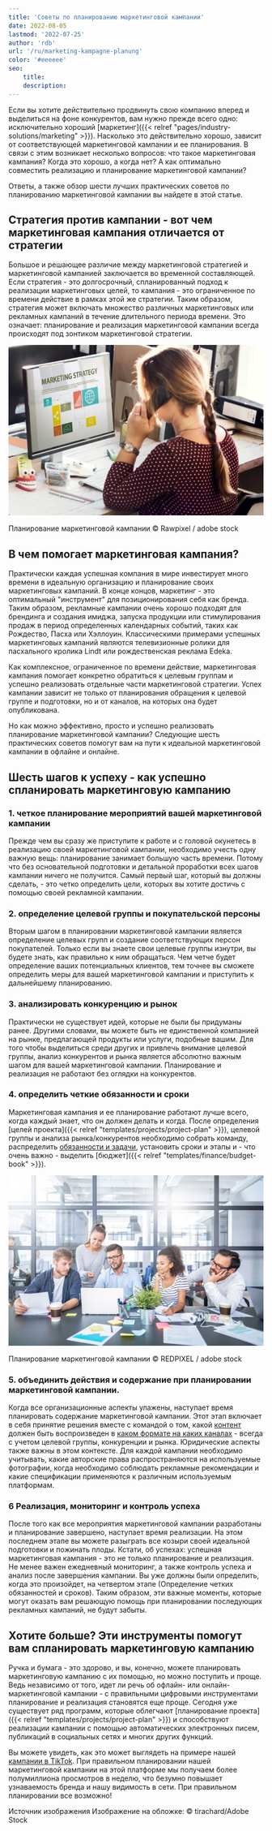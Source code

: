 ```yaml
---
title: 'Советы по планированию маркетинговой кампании'
date: 2022-08-05
lastmod: '2022-07-25'
author: 'rdb'
url: '/ru/marketing-kampagne-planung'
color: '#eeeeee'
seo:
    title:
    description:
---
```


Если вы хотите действительно продвинуть свою компанию вперед и выделиться на фоне конкурентов, вам нужно прежде всего одно: исключительно хороший [маркетинг]({{< relref "pages/industry-solutions/marketing" >}}). Насколько это действительно хорошо, зависит от соответствующей маркетинговой кампании и ее планирования. В связи с этим возникает несколько вопросов: что такое маркетинговая кампания? Когда это хорошо, а когда нет? А как оптимально совместить реализацию и планирование маркетинговой кампании?

Ответы, а также обзор шести лучших практических советов по планированию маркетинговой кампании вы найдете в этой статье.

## Стратегия против кампании - вот чем маркетинговая кампания отличается от стратегии

Большое и решающее различие между маркетинговой стратегией и маркетинговой кампанией заключается во временной составляющей. Если стратегия - это долгосрочный, спланированный подход к реализации маркетинговых целей, то кампания - это ограниченное по времени действие в рамках этой же стратегии. Таким образом, стратегия может включать множество различных маркетинговых или рекламных кампаний в течение длительного периода времени. Это означает: планирование и реализация маркетинговой кампании всегда происходят под зонтиком маркетинговой стратегии.

![Сотрудник берет на себя планирование маркетинговых кампаний.](Marketing-Kampagne-Planung_AdobeStock_101585925-711x474.jpg)

Планирование маркетинговой кампании © Rawpixel / adobe stock

## В чем помогает маркетинговая кампания?

Практически каждая успешная компания в мире инвестирует много времени в идеальную организацию и планирование своих маркетинговых кампаний. В конце концов, маркетинг - это оптимальный "инструмент" для позиционирования себя как бренда. Таким образом, рекламные кампании очень хорошо подходят для брендинга и создания имиджа, запуска продукции или стимулирования продаж в период определенных календарных событий, таких как Рождество, Пасха или Хэллоуин. Классическими примерами успешных маркетинговых кампаний являются телевизионные ролики для пасхального кролика Lindt или рождественская реклама Edeka.

Как комплексное, ограниченное по времени действие, маркетинговая кампания помогает конкретно обратиться к целевым группам и успешно реализовать отдельные части маркетинговой стратегии. Успех кампании зависит не только от планирования обращения к целевой группе и подготовки, но и от каналов, на которых она будет опубликована.

Но как можно эффективно, просто и успешно реализовать планирование маркетинговой кампании? Следующие шесть практических советов помогут вам на пути к идеальной маркетинговой кампании в офлайне и онлайне.

## Шесть шагов к успеху - как успешно спланировать маркетинговую кампанию

### 1\. четкое планирование мероприятий вашей маркетинговой кампании

Прежде чем вы сразу же приступите к работе и с головой окунетесь в реализацию своей маркетинговой кампании, необходимо учесть одну важную вещь: планирование занимает большую часть времени. Потому что без основательной подготовки и детальной проработки всех шагов кампании ничего не получится. Самый первый шаг, который вы должны сделать, - это четко определить цели, которых вы хотите достичь с помощью своей рекламной кампании.

### 2\. определение целевой группы и покупательской персоны

Вторым шагом в планировании маркетинговой кампании является определение целевых групп и создание соответствующих персон покупателей. Только если вы знаете свои целевые группы изнутри, вы будете знать, как правильно к ним обращаться. Чем четче будет определение ваших потенциальных клиентов, тем точнее вы сможете определить меры для вашей маркетинговой кампании и приступить к дальнейшему планированию.

### 3\. анализировать конкуренцию и рынок

Практически не существует идей, которые не были бы придуманы ранее. Другими словами, вы можете быть не единственной компанией на рынке, предлагающей продукты или услуги, подобные вашим. Для того чтобы выделиться среди других и привлечь внимание целевой группы, анализ конкурентов и рынка является абсолютно важным шагом для вашей маркетинговой кампании. Планирование и реализация не работают без оглядки на конкурентов.

### 4\. определить четкие обязанности и сроки

Маркетинговая кампания и ее планирование работают лучше всего, когда каждый знает, что он должен делать и когда. После определения [целей проекта]({{< relref "templates/projects/project-plan" >}}), целевой группы и анализа рынка/конкурентов необходимо собрать команду, распределить [обязанности и задачи](https://seatable.io/ru/projektstrukturplan-vorlage/), установить сроки и этапы и - что очень важно - выделить [бюджет]({{< relref "templates/finance/budget-book" >}}).

![Команда маркетологов обсуждает процедуру планирования кампании.](Marketing-Kampagne-Planung_AdobeStock_216876303-711x474.jpg)

Планирование маркетинговой кампании © REDPIXEL / adobe stock

### 5\. объединить действия и содержание при планировании маркетинговой кампании.

Когда все организационные аспекты улажены, наступает время планировать содержание маркетинговой кампании. Этот этап включает в себя принятие решения вместе с командой о том, какой [контент](https://seatable.io/ru/social-media-plan-vorlage/) должен быть воспроизведен в [каком формате на каких каналах](https://seatable.io/ru/social-media-plan-vorlage/) - всегда с учетом целевой группы, конкуренции и рынка. Юридические аспекты также важны в этом контексте. Для каждой кампании необходимо учитывать, какие авторские права распространяются на используемые фотографии, когда необходимо соблюдать рекламные рекомендации и какие спецификации применяются к различным используемым платформам.

### 6 Реализация, мониторинг и контроль успеха

После того как все мероприятия маркетинговой кампании разработаны и планирование завершено, наступает время реализации. На этом последнем этапе вы можете разыграть все козыри своей идеальной подготовки и пожинать плоды. Кстати, об успехах: успешная маркетинговая кампания - это не только планирование и реализация. Не менее важен ежедневный мониторинг, а также контроль успеха и анализ после завершения кампании. Вы уже должны были определить, когда это произойдет, на четвертом этапе (Определение четких обязанностей и сроков). Таким образом, эти важные моменты, которые могут оказать вам решающую помощь при планировании последующих рекламных кампаний, не будут забыты.

## Хотите больше? Эти инструменты помогут вам спланировать маркетинговую кампанию

Ручка и бумага - это здорово, и вы, конечно, можете планировать маркетинговую кампанию с их помощью, но можно поступить и проще. Ведь независимо от того, идет ли речь об офлайн- или онлайн-маркетинговой кампании - с правильными цифровыми инструментами планирование и реализация становятся еще проще. Сегодня уже существует ряд программ, которые облегчают [планирование проекта]({{< relref "templates/projects/project-plan" >}}) и способствуют реализации кампании с помощью автоматических электронных писем, публикаций в социальных сетях и многих других функций.

Вы можете увидеть, как это может выглядеть на примере нашей [кампании в TikTok](https://t3n.de/consent?redirecturl=%2Fnews%2Fseatable-tiktok-case-study-1477428%2F). При правильном планировании нашей маркетинговой кампании на этой платформе мы получаем более полумиллиона просмотров в неделю, что безумно повышает узнаваемость бренда и нашу видимость в сети. При правильном планировании все возможно!

Источник изображения Изображение на обложке: © tirachard/Adobe Stock
